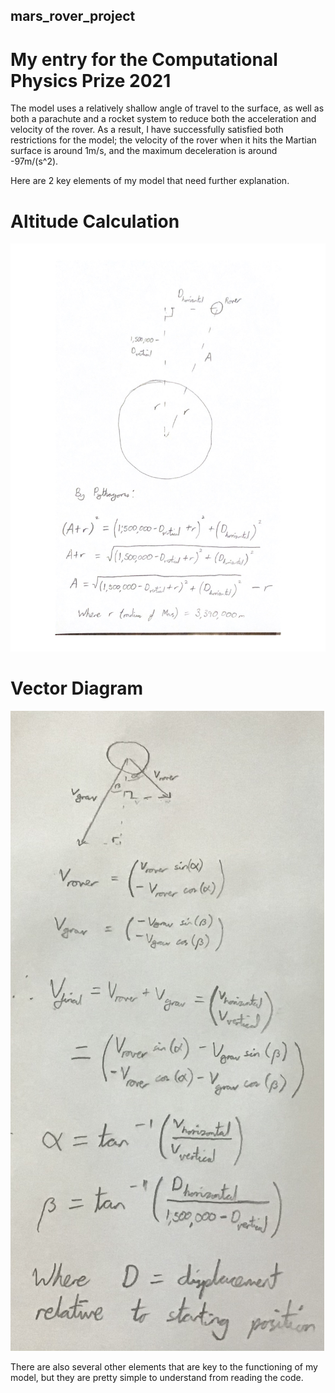 ## mars_rover_project
# My entry for the Computational Physics Prize 2021

The model uses a relatively shallow angle of travel to the surface, as well as both a parachute and a rocket system to reduce both the acceleration and velocity of the rover. As a result, I have successfully satisfied both restrictions for the model; the velocity of the rover when it hits the Martian surface is around 1m/s, and the maximum deceleration is around -97m/(s^2).

Here are 2 key elements of my model that need further explanation.

# Altitude Calculation


![Altitude Diagram](images/altitudeDiagram.jpg)


# Vector Diagram


![Vector Diagram](images/vectorDiagram.jpeg)


There are also several other elements that are key to the functioning of my model, but they are pretty simple to understand from reading the code.
